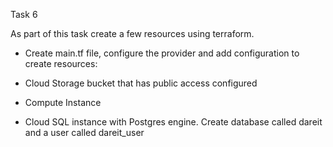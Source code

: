 Task 6

As part of this task create a few resources using terraform.

- Create main.tf file, configure the provider and add configuration to create resources: 

- Cloud Storage bucket that has public access configured

- Compute Instance

- Cloud SQL instance with Postgres engine. Create database called dareit and a user called dareit_user



